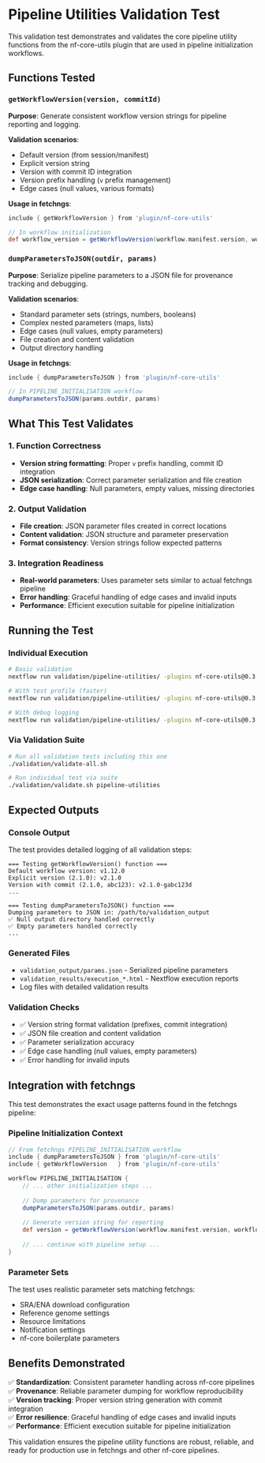 # Pipeline Utilities Validation Test

This validation test demonstrates and validates the core pipeline utility functions from the nf-core-utils plugin that are used in pipeline initialization workflows.

## Functions Tested

### `getWorkflowVersion(version, commitId)`
**Purpose**: Generate consistent workflow version strings for pipeline reporting and logging.

**Validation scenarios**:
- Default version (from session/manifest)
- Explicit version string
- Version with commit ID integration
- Version prefix handling (`v` prefix management)
- Edge cases (null values, various formats)

**Usage in fetchngs**:
```groovy
include { getWorkflowVersion } from 'plugin/nf-core-utils'

// In workflow initialization
def workflow_version = getWorkflowVersion(workflow.manifest.version, workflow.commitId)
```

### `dumpParametersToJSON(outdir, params)`
**Purpose**: Serialize pipeline parameters to a JSON file for provenance tracking and debugging.

**Validation scenarios**:
- Standard parameter sets (strings, numbers, booleans)
- Complex nested parameters (maps, lists)
- Edge cases (null values, empty parameters)
- File creation and content validation
- Output directory handling

**Usage in fetchngs**:
```groovy
include { dumpParametersToJSON } from 'plugin/nf-core-utils'

// In PIPELINE_INITIALISATION workflow
dumpParametersToJSON(params.outdir, params)
```

## What This Test Validates

### 1. Function Correctness
- **Version string formatting**: Proper `v` prefix handling, commit ID integration
- **JSON serialization**: Correct parameter serialization and file creation
- **Edge case handling**: Null parameters, empty values, missing directories

### 2. Output Validation
- **File creation**: JSON parameter files created in correct locations
- **Content validation**: JSON structure and parameter preservation
- **Format consistency**: Version strings follow expected patterns

### 3. Integration Readiness
- **Real-world parameters**: Uses parameter sets similar to actual fetchngs pipeline
- **Error handling**: Graceful handling of edge cases and invalid inputs
- **Performance**: Efficient execution suitable for pipeline initialization

## Running the Test

### Individual Execution
```bash
# Basic validation
nextflow run validation/pipeline-utilities/ -plugins nf-core-utils@0.3.0

# With test profile (faster)
nextflow run validation/pipeline-utilities/ -plugins nf-core-utils@0.3.0 -profile test

# With debug logging
nextflow run validation/pipeline-utilities/ -plugins nf-core-utils@0.3.0 -profile debug
```

### Via Validation Suite
```bash
# Run all validation tests including this one
./validation/validate-all.sh

# Run individual test via suite
./validation/validate.sh pipeline-utilities
```

## Expected Outputs

### Console Output
The test provides detailed logging of all validation steps:
```
=== Testing getWorkflowVersion() function ===
Default workflow version: v1.12.0
Explicit version (2.1.0): v2.1.0
Version with commit (2.1.0, abc123): v2.1.0-gabc123d
...

=== Testing dumpParametersToJSON() function ===
Dumping parameters to JSON in: /path/to/validation_output
✅ Null output directory handled correctly
✅ Empty parameters handled correctly
...
```

### Generated Files
- `validation_output/params.json` - Serialized pipeline parameters
- `validation_results/execution_*.html` - Nextflow execution reports
- Log files with detailed validation results

### Validation Checks
- ✅ Version string format validation (prefixes, commit integration)
- ✅ JSON file creation and content validation
- ✅ Parameter serialization accuracy
- ✅ Edge case handling (null values, empty parameters)
- ✅ Error handling for invalid inputs

## Integration with fetchngs

This test demonstrates the exact usage patterns found in the fetchngs pipeline:

### Pipeline Initialization Context
```groovy
// From fetchngs PIPELINE_INITIALISATION workflow
include { dumpParametersToJSON } from 'plugin/nf-core-utils'
include { getWorkflowVersion   } from 'plugin/nf-core-utils'

workflow PIPELINE_INITIALISATION {
    // ... other initialization steps ...
    
    // Dump parameters for provenance
    dumpParametersToJSON(params.outdir, params)
    
    // Generate version string for reporting
    def version = getWorkflowVersion(workflow.manifest.version, workflow.commitId)
    
    // ... continue with pipeline setup ...
}
```

### Parameter Sets
The test uses realistic parameter sets matching fetchngs:
- SRA/ENA download configuration
- Reference genome settings
- Resource limitations
- Notification settings
- nf-core boilerplate parameters

## Benefits Demonstrated

✅ **Standardization**: Consistent parameter handling across nf-core pipelines  
✅ **Provenance**: Reliable parameter dumping for workflow reproducibility  
✅ **Version tracking**: Proper version string generation with commit integration  
✅ **Error resilience**: Graceful handling of edge cases and invalid inputs  
✅ **Performance**: Efficient execution suitable for pipeline initialization  

This validation ensures the pipeline utility functions are robust, reliable, and ready for production use in fetchngs and other nf-core pipelines.